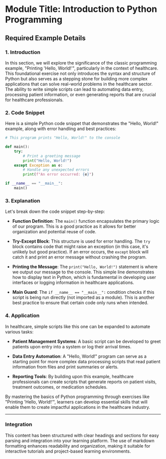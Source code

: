 # Module Title: Introduction to Python Programming

## Required Example Details

### 1. Introduction
In this section, we will explore the significance of the classic programming example, "Printing 'Hello, World!'", particularly in the context of healthcare. This foundational exercise not only introduces the syntax and structure of Python but also serves as a stepping stone for building more complex applications that can solve real-world problems in the healthcare sector. The ability to write simple scripts can lead to automating data entry, processing patient information, or even generating reports that are crucial for healthcare professionals.

### 2. Code Snippet
Here is a simple Python code snippet that demonstrates the "Hello, World!" example, along with error handling and best practices:

```python
# This program prints "Hello, World!" to the console

def main():
    try:
        # Print a greeting message
        print("Hello, World!")
    except Exception as e:
        # Handle any unexpected errors
        print(f"An error occurred: {e}")

if __name__ == "__main__":
    main()
```

### 3. Explanation
Let's break down the code snippet step-by-step:

- **Function Definition**: The `main()` function encapsulates the primary logic of our program. This is a good practice as it allows for better organization and potential reuse of code.
  
- **Try-Except Block**: This structure is used for error handling. The `try` block contains code that might raise an exception (in this case, it's unlikely but good practice). If an error occurs, the `except` block will catch it and print an error message without crashing the program.

- **Printing the Message**: The `print("Hello, World!")` statement is where we output our message to the console. This simple line demonstrates how to display text in Python, which is fundamental in developing user interfaces or logging information in healthcare applications.

- **Main Guard**: The `if __name__ == "__main__":` condition checks if this script is being run directly (not imported as a module). This is another best practice to ensure that certain code only runs when intended.

### 4. Application
In healthcare, simple scripts like this one can be expanded to automate various tasks:

- **Patient Management Systems**: A basic script can be developed to greet patients upon entry into a system or log their arrival times.
  
- **Data Entry Automation**: A "Hello, World!" program can serve as a starting point for more complex data processing scripts that read patient information from files and print summaries or alerts.

- **Reporting Tools**: By building upon this example, healthcare professionals can create scripts that generate reports on patient visits, treatment outcomes, or medication schedules.

By mastering the basics of Python programming through exercises like "Printing 'Hello, World!'", learners can develop essential skills that will enable them to create impactful applications in the healthcare industry.

---

### Integration
This content has been structured with clear headings and sections for easy parsing and integration into your learning platform. The use of markdown formatting enhances readability and organization, making it suitable for interactive tutorials and project-based learning environments.